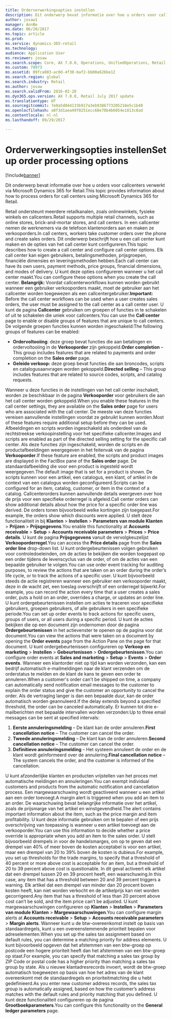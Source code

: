 ```yaml
---
title: Orderverwerkingsopties instellen
description: Dit onderwerp bevat informatie over hoe u orders voor callcenters verwerkt via Microsoft Dynamics 365 for Retail.
author: josaw1
manager: AnnBe
ms.date: 06/20/2017
ms.topic: article
ms.prod: 
ms.service: dynamics-365-retail
ms.technology: 
audience: Application User
ms.reviewer: josaw
ms.search.scope: Core, AX 7.0.0, Operations, UnifiedOperations, Retail
ms.custom: 78973
ms.assetid: 09fca083-ac0d-4f30-baf2-bb00a626be12
ms.search.region: global
ms.search.industry: Retail
ms.author: josaw
ms.search.validFrom: 2016-02-28
ms.dyn365.ops.version: AX 7.0.0, Retail July 2017 update
ms.translationtype: HT
ms.sourcegitcommit: 7e0a5d044133b917a3eb9386773205218e5c1b40
ms.openlocfilehash: a0f3d1aea49f0251ecc68e70b4b6054e1813c8ad
ms.contentlocale: nl-nl
ms.lasthandoff: 09/29/2017

---
```


# <a name="set-up-order-processing-options"></a><span data-ttu-id="a8d4d-103">Orderverwerkingsopties instellen</span><span class="sxs-lookup"><span data-stu-id="a8d4d-103">Set up order processing options</span></span>

[!include[banner](includes/banner.md)]


<span data-ttu-id="a8d4d-104">Dit onderwerp bevat informatie over hoe u orders voor callcenters verwerkt via Microsoft Dynamics 365 for Retail.</span><span class="sxs-lookup"><span data-stu-id="a8d4d-104">This topic provides information about how to process orders for call centers using Microsoft Dynamics 365 for Retail.</span></span> 

<span data-ttu-id="a8d4d-105">Retail ondersteunt meerdere retailkanalen, zoals onlinewinkels, fysieke winkels en callcenters.</span><span class="sxs-lookup"><span data-stu-id="a8d4d-105">Retail supports multiple retail channels, such as online stores, brick-and-mortar stores, and call centers.</span></span> <span data-ttu-id="a8d4d-106">In een callcenter nemen de werknemers via de telefoon klantenorders aan en maken ze verkooporders.</span><span class="sxs-lookup"><span data-stu-id="a8d4d-106">In call centers, workers take customer orders over the phone and create sales orders.</span></span> <span data-ttu-id="a8d4d-107">Dit onderwerp beschrijft hoe u een call center kunt maken en de opties van het call center kunt configureren.</span><span class="sxs-lookup"><span data-stu-id="a8d4d-107">This topic describes how to create a call center and configure call center options.</span></span> <span data-ttu-id="a8d4d-108">Elk call center kan eigen gebruikers, betalingsmethoden, prijsgroepen, financiële dimensies en leveringsmethoden hebben.</span><span class="sxs-lookup"><span data-stu-id="a8d4d-108">Each call center can have its own users, payment methods, price groups, financial dimensions, and modes of delivery.</span></span> <span data-ttu-id="a8d4d-109">U kunt deze opties configureren wanneer u het call center maakt.</span><span class="sxs-lookup"><span data-stu-id="a8d4d-109">You can configure these options when you create the call center.</span></span> <span data-ttu-id="a8d4d-110">**Belangrijk:** Voordat callcenterworkflows kunnen worden gebruikt wanneer een gebruiker verkooporders maakt, moet de gebruiker aan het callcenter worden toegewezen als een callcentergebruiker.</span><span class="sxs-lookup"><span data-stu-id="a8d4d-110">**Important:** Before the call center workflows can be used when a user creates sales orders, the user must be assigned to the call center as a call center user.</span></span> <span data-ttu-id="a8d4d-111">U kunt de pagina **Callcenter** gebruiken om groepen of functies in te schakelen of uit te schakelen die uniek voor callcenters.</span><span class="sxs-lookup"><span data-stu-id="a8d4d-111">You can use the **Call center** page to enable or disable groups of features that are unique to call centers.</span></span> <span data-ttu-id="a8d4d-112">De volgende groepen functies kunnen worden ingeschakeld:</span><span class="sxs-lookup"><span data-stu-id="a8d4d-112">The following groups of features can be enabled:</span></span>

-   <span data-ttu-id="a8d4d-113">**Ordervoltooiing**: deze groep bevat functies die aan betalingen en ordervoltooiing in de **Verkooporder** zijn gekoppeld.</span><span class="sxs-lookup"><span data-stu-id="a8d4d-113">**Order completion** – This group includes features that are related to payments and order completion on the **Sales order** page.</span></span>
-   <span data-ttu-id="a8d4d-114">**Geleide verkoop:** deze groep bevat functies die aan broncodes, scripts en catalogusaanvragen worden gekoppeld.</span><span class="sxs-lookup"><span data-stu-id="a8d4d-114">**Directed selling** – This group includes features that are related to source codes, scripts, and catalog requests.</span></span>

<span data-ttu-id="a8d4d-115">Wanneer u deze functies in de instellingen van het call center inschakelt, worden ze beschikbaar in de pagina **Verkooporder** voor gebruikers die aan het call center worden gekoppeld.</span><span class="sxs-lookup"><span data-stu-id="a8d4d-115">When you enable these features in the call center settings, they are available on the **Sales order** page for users who are associated with the call center.</span></span> <span data-ttu-id="a8d4d-116">De meeste van deze functies vereisen aanvullende instellingen voordat ze gebruikt kunnen worden.</span><span class="sxs-lookup"><span data-stu-id="a8d4d-116">Most of these features require additional setup before they can be used.</span></span> <span data-ttu-id="a8d4d-117">Afbeeldingen en scripts worden ingeschakeld als onderdeel van de rechtstreekse verkoopinstelling voor het specifieke callcenter.</span><span class="sxs-lookup"><span data-stu-id="a8d4d-117">Images and scripts are enabled as part of the directed selling setting for the specific call center.</span></span> <span data-ttu-id="a8d4d-118">Als deze functies zijn ingeschakeld, worden de scripts en de productafbeeldingen weergegeven in het feitenvak van de pagina **Verkooporder**.</span><span class="sxs-lookup"><span data-stu-id="a8d4d-118">If these feature are enabled, the scripts and product images are displayed in the FactBox pane of the **Sales order** page.</span></span> <span data-ttu-id="a8d4d-119">De standaardafbeelding die voor een product is ingesteld wordt weergegeven.</span><span class="sxs-lookup"><span data-stu-id="a8d4d-119">The default image that is set for a product is shown.</span></span> <span data-ttu-id="a8d4d-120">De scripts kunnen voor een artikel, een catalogus, een klant, of artikel in de context van een catalogus worden geconfigureerd.</span><span class="sxs-lookup"><span data-stu-id="a8d4d-120">Scripts can be configured for an item, catalog, customer, or item in the context of a catalog.</span></span> <span data-ttu-id="a8d4d-121">Callcenterorders kunnen aanvullende details weergeven over hoe de prijs voor een specifieke orderregel is afgeleid.</span><span class="sxs-lookup"><span data-stu-id="a8d4d-121">Call center orders can show additional details about how the price for a specific order line was derived.</span></span> <span data-ttu-id="a8d4d-122">De orders tonen bijvoorbeeld welke kortingen zijn toegepast.</span><span class="sxs-lookup"><span data-stu-id="a8d4d-122">For example, the orders show which discounts were applied.</span></span> <span data-ttu-id="a8d4d-123">U stelt deze functionaliteit in bij **Klanten** &gt; **Instellen** &gt; **Parameters van module Klanten** &gt; **Prijzen** &gt; **Prijsgegevens**.</span><span class="sxs-lookup"><span data-stu-id="a8d4d-123">You enable this functionality at **Accounts receivable** &gt; **Setup** &gt; **Accounts receivable parameters** &gt; **Prices** &gt; **Price details**.</span></span> <span data-ttu-id="a8d4d-124">U kunt de pagina **Prijsgegevens** vanuit de vervolgkeuzelijst **Verkooporderregel**.</span><span class="sxs-lookup"><span data-stu-id="a8d4d-124">You can access the **Price details** page from the **Sales order line** drop-down list.</span></span> <span data-ttu-id="a8d4d-125">U kunt ordergebeurtenissen volgen gebruiken voor controledoeleinden, om de acties te bekijken die worden toegepast op een order tijdens de levenscyclus van de order, of om de acties van een bepaalde gebruiker te volgen.</span><span class="sxs-lookup"><span data-stu-id="a8d4d-125">You can use order event tracking for auditing purposes, to review the actions that are taken on an order during the order’s life cycle, or to track the actions of a specific user.</span></span> <span data-ttu-id="a8d4d-126">U kunt bijvoorbeeld steeds de actie registreren wanneer een gebruiker een verkooporder maakt, deze in de wacht zet, een toeslag overschrijft of een orderregel bijwerkt.</span><span class="sxs-lookup"><span data-stu-id="a8d4d-126">For example, you can record the action every time that a user creates a sales order, puts a hold on an order, overrides a charge, or updates an order line.</span></span> <span data-ttu-id="a8d4d-127">U kunt ordergebeurtenissen instellen om acties te traceren voor specifieke gebruikers, groepen gebruikers, of alle gebruikers in een specifieke periode.</span><span class="sxs-lookup"><span data-stu-id="a8d4d-127">You can set up order events to track actions for specific users, groups of users, or all users during a specific period.</span></span> <span data-ttu-id="a8d4d-128">U kunt de acties bekijken die op een document zijn ondernomen door de pagina **Ordergebeurtenissen** in het actievenster te openen op de pagina voor dat document.</span><span class="sxs-lookup"><span data-stu-id="a8d4d-128">You can view the actions that were taken on a document by opening the **Order events** page from the Action Pane on the page for that document.</span></span> <span data-ttu-id="a8d4d-129">U kunt ordergebeurtenissen configureren op **Verkoop en marketing** &gt; **Instellen** &gt; **Gebeurtenissen** &gt; **Ordergebeurtenissen**.</span><span class="sxs-lookup"><span data-stu-id="a8d4d-129">You can configure order events at **Sales and marketing** &gt; **Setup** &gt; **Events** &gt; **Order events**.</span></span> <span data-ttu-id="a8d4d-130">Wanneer een klantorder niet op tijd kan worden verzonden, kan een bedrijf automatisch e-mailmeldingen naar de klant verzenden om de orderstatus te melden en de klant de kans te geven een order te annuleren.</span><span class="sxs-lookup"><span data-stu-id="a8d4d-130">When a customer's order can't be shipped on time, a company can automatically send notification email messages to the customer to explain the order status and give the customer an opportunity to cancel the order.</span></span> <span data-ttu-id="a8d4d-131">Als de vertraging langer is dan een bepaalde duur, kan de order automatisch worden geannuleerd.</span><span class="sxs-lookup"><span data-stu-id="a8d4d-131">If the delay extends beyond a specified threshold, the order can be canceled automatically.</span></span> <span data-ttu-id="a8d4d-132">Er kunnen tot drie e-mailberichten met bepaalde intervallen worden verzonden:</span><span class="sxs-lookup"><span data-stu-id="a8d4d-132">Up to three email messages can be sent at specified intervals:</span></span>

1.  <span data-ttu-id="a8d4d-133">**Eerste annuleringsmelding** – De klant kan de order annuleren.</span><span class="sxs-lookup"><span data-stu-id="a8d4d-133">**First cancellation notice** – The customer can cancel the order.</span></span>
2.  <span data-ttu-id="a8d4d-134">**Tweede annuleringsmelding** – De klant kan de order annuleren.</span><span class="sxs-lookup"><span data-stu-id="a8d4d-134">**Second cancellation notice** – The customer can cancel the order.</span></span>
3.  <span data-ttu-id="a8d4d-135">**Definitieve annuleringsmelding** – Het systeem annuleert de order en de klant wordt geïnformeerd over de annulering.</span><span class="sxs-lookup"><span data-stu-id="a8d4d-135">**Final cancellation notice** – The system cancels the order, and the customer is informed of the cancellation.</span></span>

<span data-ttu-id="a8d4d-136">U kunt afzonderlijke klanten en producten vrijstellen van het proces met automatische meldingen en annuleringen.</span><span class="sxs-lookup"><span data-stu-id="a8d4d-136">You can exempt individual customers and products from the automatic notification and cancellation process.</span></span> <span data-ttu-id="a8d4d-137">Een margewaarschuwing wordt geactiveerd wanneer u een artikel aan een order toevoegt.</span><span class="sxs-lookup"><span data-stu-id="a8d4d-137">A margin alert is triggered when you add an item to an order.</span></span> <span data-ttu-id="a8d4d-138">De waarschuwing bevat belangrijke informatie over het artikel, zoals de prijsmarge van het artikel en winstgevendheid.</span><span class="sxs-lookup"><span data-stu-id="a8d4d-138">The alert contains important information about the item, such as the price margin and item profitability.</span></span> <span data-ttu-id="a8d4d-139">U kunt deze informatie gebruiken om te bepalen of een prijs overschrijving van toepassing is wanneer u een artikel toevoegt aan de verkooporder.</span><span class="sxs-lookup"><span data-stu-id="a8d4d-139">You can use this information to decide whether a price override is appropriate when you add an item to the sales order.</span></span> <span data-ttu-id="a8d4d-140">U stelt bijvoorbeeld drempels in voor de handelsmarges, om op te geven dat een drempel van 40% of meer boven de kosten acceptabel is voor een artikel, maar een drempel van 20 to 39% boven de kosten is dubieus.</span><span class="sxs-lookup"><span data-stu-id="a8d4d-140">For example, you set up thresholds for the trade margins, to specify that a threshold of 40 percent or more above cost is acceptable for an item, but a threshold of 20 to 39 percent above cost is questionable.</span></span> <span data-ttu-id="a8d4d-141">In dit geval activeert elk artikel dat een drempel tussen 20 en 39 procent heeft, een waarschuwing.</span><span class="sxs-lookup"><span data-stu-id="a8d4d-141">In this case, any item that has a threshold between 20 and 39 percent triggers a warning.</span></span> <span data-ttu-id="a8d4d-142">Elk artikel dat een drempel van minder dan 20 procent boven kosten heeft, kan niet worden verkocht en de artikelprijs kan niet worden gecorrigeerd.</span><span class="sxs-lookup"><span data-stu-id="a8d4d-142">Any item that has a threshold of less than 20 percent above cost can’t be sold, and the item price can’t be adjusted.</span></span> <span data-ttu-id="a8d4d-143">U kunt margewaarschuwingen configureren op **Klanten** &gt; **Instellen** &gt; **Parameters van module Klanten** &gt; **Margewaarschuwingen**.</span><span class="sxs-lookup"><span data-stu-id="a8d4d-143">You can configure margin alerts at **Accounts receivable** &gt; **Setup** &gt; **Accounts receivable parameters** &gt; **Margin alerts**.</span></span> <span data-ttu-id="a8d4d-144">Wanneer kunt u de btw-overeenkomst instelt op basis van standaardregels, kunt u een overeenstemmende prioriteit bepalen voor adreselementen.</span><span class="sxs-lookup"><span data-stu-id="a8d4d-144">When you set up the sales tax assignment based on default rules, you can determine a matching priority for address elements.</span></span> <span data-ttu-id="a8d4d-145">U kunt bijvoorbeeld opgeven dat het afstemmen van een btw-groep op postcode een hogere prioriteit heeft dan het afstemmen van een btw-groep op staat.</span><span class="sxs-lookup"><span data-stu-id="a8d4d-145">For example, you can specify that matching a sales tax group by ZIP Code or postal code has a higher priority than matching a sales tax group by state.</span></span> <span data-ttu-id="a8d4d-146">Als u nieuwe klantadresrecords invoert, wordt de btw-groep automatisch toegewezen op basis van hoe het adres van de klant overeenkomt met de standaardregels en prioriteitmatching die u hebt gedefinieerd.</span><span class="sxs-lookup"><span data-stu-id="a8d4d-146">As you enter new customer address records, the sales tax group is automatically assigned, based on how the customer’s address matches with the default rules and priority matching that you defined.</span></span> <span data-ttu-id="a8d4d-147">U kunt deze functionaliteit configureren op de pagina **Grootboekparameters**.</span><span class="sxs-lookup"><span data-stu-id="a8d4d-147">You can configure this functionality on the **General ledger parameters** page.</span></span>




